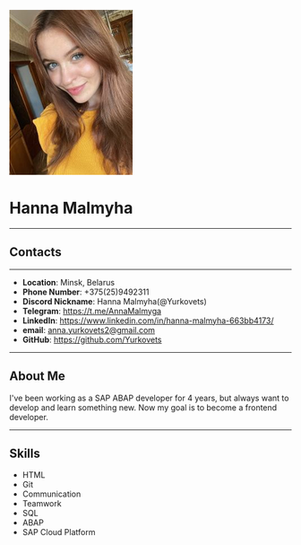 ![My Image](/images/photo.jpg "My Photo")
# Hanna Malmyha
***
## Contacts
***
* **Location**: Minsk, Belarus
* **Phone Number**: +375(25)9492311
* **Discord Nickname**: Hanna Malmyha(@Yurkovets)
* **Telegram**: https://t.me/AnnaMalmyga
* **LinkedIn**: https://www.linkedin.com/in/hanna-malmyha-663bb4173/
* **email**: anna.yurkovets2@gmail.com
* **GitHub**: https://github.com/Yurkovets
***
## About Me
I've been working as a SAP ABAP developer for 4 years, but always want to develop and learn something new. Now my goal is to become a frontend developer.
***
## Skills
* HTML
* Git
* Communication
* Teamwork
* SQL
* ABAP
* SAP Cloud Platform
